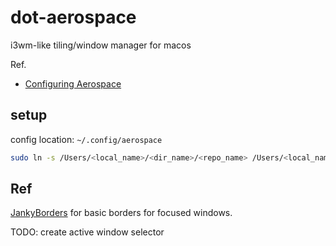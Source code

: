 # dot-aerospace

i3wm-like tiling/window manager for macos

Ref.

* [Configuring Aerospace](https://nikitabobko.github.io/AeroSpace/guide.html#configuring-aerospace)

## setup

config location: `~/.config/aerospace`

```sh
sudo ln -s /Users/<local_name>/<dir_name>/<repo_name> /Users/<local_name>/.config/aerospace
```

## Ref

[JankyBorders](https://github.com/FelixKratz/JankyBorders) for basic borders for focused windows.

TODO: create active window selector
